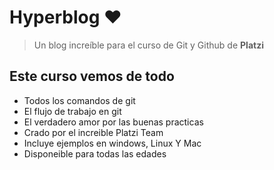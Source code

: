 # Hyperblog &hearts;
> Un blog increíble para el curso de Git y Github de **Platzi**

## Este curso vemos de todo
* Todos los comandos de git
* El flujo de trabajo en git
* El verdadero amor por las buenas practicas
* Crado por el increible Platzi Team
* Incluye ejemplos en windows, Linux Y Mac
* Disponeible para todas las edades
